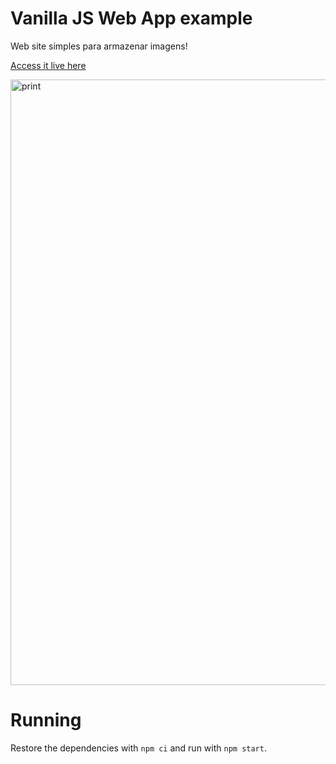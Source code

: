 # Vanilla JS Web App example

Web site simples para armazenar imagens!

[Access it live here](https://pedroafg.github.io/vanilla-js-web-app-example/)

<img width="969" alt="print" src="https://github.com/ErickWendel/vanilla-js-web-app-example/assets/8060102/d78cd171-3099-42cd-a1b9-7f61095faf2a">

# Running

Restore the dependencies with `npm ci` and run with `npm start`.